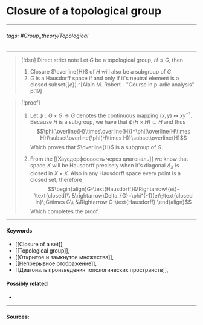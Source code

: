 # Closure of a topological group
***
###### tags: #Group_theory/Topological 
***
>[!dsn] Direct strict note
>Let $G$ be a topological group, $H\le G$, then
>1. Closure $\overline{H}$ of $H$ will also be a subgroup of $G$.
>2. $G$ is a Hausdorff space if and only if it's neutral element is a closed subset($\{e\}$).^[Alain M. Robert - "Course in p-adic analysis" p.19]

>[!proof]
>1. Let $\phi:G\times G\to G$ denotes the continuous mapping $(x,y)\mapsto xy^{-1}$. Because $H$ is a subgroup, we have that $\phi(H\times H)\subset H$ and thus
>   $$\phi(\overline{H}\times\overline{H})=\phi(\overline{H\times H})\subset\overline{\phi(H\times H)}\subset\overline{H}$$
>   Which proves that $\overline{H}$ is a subgroup of $G$.
>
>2. From the [[Хаусдорффовость через диагональ]] we know that space $X$ will be Hausdorff precisely when it's diagonal $\Delta_{X}$ is closed in $X\times X$. Also in any Hausdorff space every point is a closed set, therefore
>   $$\begin{align}G-\text{Hausdorff}&\Rightarrow\{e\}-\text{closed}\\ &\rightarrow\Delta_{G}=\phi^{-1}(e)\;\text{closed in}\;G\times G\\ &\Rightarrow G-\text{Hausdorff} \end{align}$$
>   Which completes the proof.
***
#### Keywords
- [[Closure of a set]],
- [[Topological group]],
- [[Открытое и замкнутое множества]],
- [[Непрерывное отображение]],
- [[Диагональ произведения топологических пространств]],
#### Possibly related
- 
***
#### Sources: